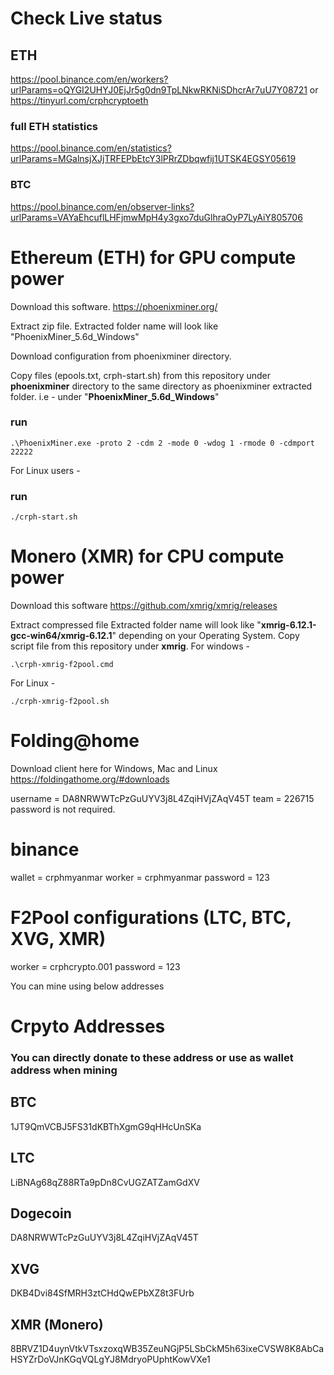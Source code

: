 # Check Live status
## ETH
https://pool.binance.com/en/workers?urlParams=oQYGI2UHYJ0EjJr5g0dn9TpLNkwRKNiSDhcrAr7uU7Y08721 or https://tinyurl.com/crphcryptoeth

### full ETH statistics
https://pool.binance.com/en/statistics?urlParams=MGalnsjXJjTRFEPbEtcY3lPRrZDbqwfij1UTSK4EGSY05619

### BTC
https://pool.binance.com/en/observer-links?urlParams=VAYaEhcuflLHFjmwMpH4y3gxo7duGlhraOyP7LyAiY805706

# Ethereum (ETH) for GPU compute power

Download this software.
https://phoenixminer.org/

Extract zip file.
Extracted folder name will look like "PhoenixMiner_5.6d_Windows"

Download configuration from phoenixminer directory.

Copy files (epools.txt, crph-start.sh) from this repository under **phoenixminer** directory to the same directory as phoenixminer extracted folder. i.e - under "**PhoenixMiner_5.6d_Windows**"

### run

```
.\PhoenixMiner.exe -proto 2 -cdm 2 -mode 0 -wdog 1 -rmode 0 -cdmport 22222
```

For Linux users -
### run 
```
./crph-start.sh
```

# Monero (XMR) for CPU compute power

Download this software
https://github.com/xmrig/xmrig/releases

Extract compressed file
Extracted folder name will look like "**xmrig-6.12.1-gcc-win64/xmrig-6.12.1**" depending on your Operating System.
Copy script file from this repository under **xmrig**.
For windows -
```
.\crph-xmrig-f2pool.cmd
```
For Linux -
```
./crph-xmrig-f2pool.sh
```

# Folding@home
Download client here for Windows, Mac and Linux
https://foldingathome.org/#downloads


username = DA8NRWWTcPzGuUYV3j8L4ZqiHVjZAqV45T
team = 226715
password is not required.

# binance
wallet = crphmyanmar
worker = crphmyanmar
password = 123

# F2Pool configurations (LTC, BTC, XVG, XMR)
worker = crphcrypto.001
password = 123

You can mine using below addresses 


# Crpyto Addresses
### You can directly donate to these address or use as wallet address when mining
## BTC
1JT9QmVCBJ5FS31dKBThXgmG9qHHcUnSKa

## LTC
LiBNAg68qZ88RTa9pDn8CvUGZATZamGdXV

## Dogecoin
DA8NRWWTcPzGuUYV3j8L4ZqiHVjZAqV45T

## XVG
DKB4Dvi84SfMRH3ztCHdQwEPbXZ8t3FUrb

## XMR (Monero)
8BRVZ1D4uynVtkVTsxzoxqWB35ZeuNGjP5LSbCkM5h63ixeCVSW8K8AbCaHSYZrDoVJnKGqVQLgYJ8MdryoPUphtKowVXe1